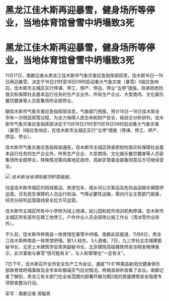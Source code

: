# 黑龙江佳木斯再迎暴雪，健身场所等停业，当地体育馆曾雪中坍塌致3死

# 黑龙江佳木斯再迎暴雪，健身场所等停业，当地体育馆曾雪中坍塌致3死

11月17日，南都记者从黑龙江佳木斯市气象灾害应急指挥部获悉，佳木斯16日—18日再迎暴雪，决定于16日21时至18日09时启动重大气象灾害（暴雪）II级应急响应。佳木斯市主城区实行停课、停工、停产、停运、停业“五停”措施，除承担抢险救灾和保障社会基本运行任务的生产企业外，所有生产企业、大型商场、文化娱乐餐饮健身等人员密集场所全部停业。

据佳木斯市气象灾害应急指挥部消息，气象部门预报，预计16日—18日佳木斯全市有一次明显雨雪过程，为全力保障人民生命和财产安全，经综合分析研判，佳木斯市气象灾害应急指挥部决定于11月16日21时至11月18日09时启动重大气象灾害（暴雪）II级应急响应，在佳木斯市主城区实行“五停”措施（停课、停工、停产、停运、停业）。

佳木斯市气象灾害应急指挥部通告，佳木斯市主城区除承担抢险救灾和保障社会基本运行任务的生产企业外，所有生产企业、大型商场、文化娱乐餐饮健身等人员密集场所全部停业，特殊情况需向属地区政府、高新区管委会报备同意后方可继续营业。

![](https://inews.gtimg.com/om_bt/OSEPUsESWtkaZ4PbvEAoH8cfaXJbiiL8QbpzbpBpVkG4QAA/1000)
_佳木斯当地清除屋顶积雪画面。_

往返佳木斯市城区的班线客运、旅游包车、城乡间公交客运及危险品运输车辆暂停运营。涉及民生保障的人员出行和油、气等必要性运输，需向行业主管部门报备，经充分研判运营路线安全后方可运营。

佳木斯市主城区所有中小学转为线上授课，幼儿园和校外培训机构停课。佳木斯市主城区所有室外在建工地停工。户外作业人员全部停止施工作业（清冰雪作业除外）。

不久前，佳木斯市桦南县一体育馆在暴雪中坍塌。南都此前报道，11月6日，黑龙江佳木斯桦南县一体育馆坍塌，致1人轻伤，3人遇难。7日，九三学社北京城建委秘书长、北京土木建筑学会常务副秘书长、北京建院高级建筑师吴吉明发微博表示，此次事故与暴雪“很可能有关”，与人和管理也“一定有关”。

7日下午，佳木斯召开全市安全生产工作会议，通报“11·6”桦南县新阳光健身俱乐部体育馆坍塌事故及全市本轮极端天气应对情况。桦南县收听收看了会议。南都记者了解到，黑龙江有关部门在全省范围内部署开展为期2周的房屋建筑安全隐患专项排查整治行动。

采写：南都记者 郑璇真

